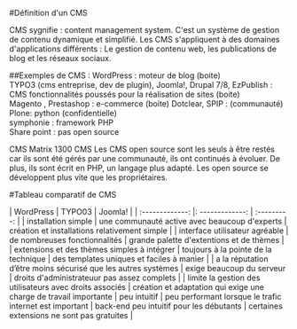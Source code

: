 #Définition d'un CMS 

CMS sygnifie : content management system. C'est un système de gestion de contenu dynamique et simplifié.
Les CMS s'appliquent à des domaines d'applications différents : Le gestion de contenu web, les publications de blog et les réseaux sociaux. 

##Exemples de CMS :
WordPress : moteur de blog (boite)  
TYPO3 (cms entreprise, dev de plugin), Joomla!, Drupal 7/8, EzPublish : CMS fonctionnalités poussés pour la réalisation de sites (boite)  
Magento , Prestashop : e-commerce (boite)
Dotclear, SPIP : (communauté)  
Plone: python (confidentielle)  
symphonie : framework PHP  
Share point : pas open source

CMS Matrix 1300 CMS 
Les CMS open source sont les seuls à être restés car ils sont été gérés par une communauté, ils ont continués à évoluer. De plus, ils sont écrit en PHP, un langage plus adapté.
Les open source se développent plus vite que les propriétaires. 


#Tableau comparatif de CMS

 |  WordPress    |      TYPO03     |   Joomla!      |
 | :-------------: |: -------------: | :---------:    |
 | installation simple     |       une communauté active avec beaucoup d'experts        |      création et installations relativement simple  |
 | interface utilisateur agréable       |       de nombreuses fonctionnalités       |      grande palette d'extentions et de thèmes  |
 | extensions et des thèmes simples à intégrer   |        toujours à la pointe de la technique       |      des templates uniques et faciles à manier   |
 | a la réputation d’être moins sécurisé que les autres systèmes | exige beaucoup du serveur | droits d'administrateuur pas assez complets |
 | limite la gestion des utilisateurs avec droits associés | création et adaptation qui exige une charge de travail importante | peu intuitif 
 |  peu performant lorsque le trafic internet est important |  back-end peu intuitif pour les débutants | certaines extensions ne sont pas gratuites |
